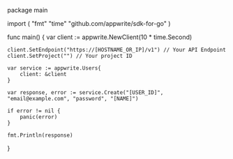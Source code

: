 package main

import (
    "fmt"
    "time"
    "github.com/appwrite/sdk-for-go"
)

func main() {
    var client := appwrite.NewClient(10 * time.Second)

    client.SetEndpoint("https://[HOSTNAME_OR_IP]/v1") // Your API Endpoint
    client.SetProject("") // Your project ID

    var service := appwrite.Users{
        client: &client
    }

    var response, error := service.Create("[USER_ID]", "email@example.com", "password", "[NAME]")

    if error != nil {
        panic(error)
    }

    fmt.Println(response)
}
